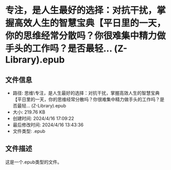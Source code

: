 ﻿# 专注，是人生最好的选择：对抗干扰，掌握高效人生的智慧宝典【平日里的一天，你的思维经常分散吗？你很难集中精力做手头的工作吗？是否最轻... (Z-Library).epub

## 文件信息
- 路径: 思维\专注，是人生最好的选择：对抗干扰，掌握高效人生的智慧宝典【平日里的一天，你的思维经常分散吗？你很难集中精力做手头的工作吗？是否最轻... (Z-Library).epub
- 大小: 219.76 KB
- 创建时间: 2024/4/16 17:09:22
- 最后修改时间: 2024/4/16 13:43:36
- 文件类型: .epub

## 文件描述
这是一个.epub类型的文件。

